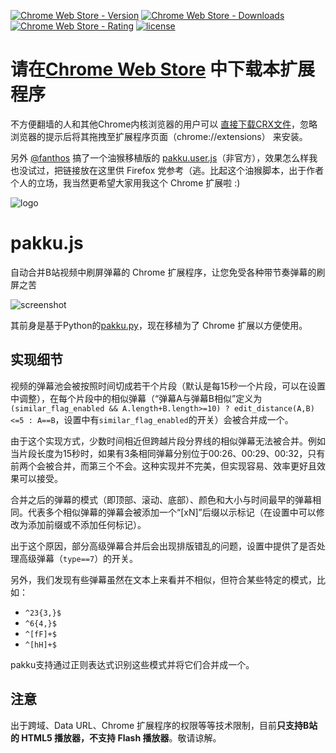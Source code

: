 [![Chrome Web Store - Version](https://img.shields.io/chrome-web-store/v/jklfcpboamajpiikgkbjcnnnnooefbhh.svg)](https://chrome.google.com/webstore/detail/pakku/jklfcpboamajpiikgkbjcnnnnooefbhh)
[![Chrome Web Store - Downloads](https://img.shields.io/chrome-web-store/d/jklfcpboamajpiikgkbjcnnnnooefbhh.svg)](https://chrome.google.com/webstore/detail/pakku/jklfcpboamajpiikgkbjcnnnnooefbhh)
[![Chrome Web Store - Rating](https://img.shields.io/chrome-web-store/rating/jklfcpboamajpiikgkbjcnnnnooefbhh.svg)](https://chrome.google.com/webstore/detail/pakku/jklfcpboamajpiikgkbjcnnnnooefbhh)
[![license](https://img.shields.io/github/license/xmcp/pakku.js.svg)](https://opensource.org/licenses/GPL-3.0/)

# 请在[Chrome Web Store](https://chrome.google.com/webstore/detail/pakku/jklfcpboamajpiikgkbjcnnnnooefbhh) 中下载本扩展程序

不方便翻墙的人和其他Chrome内核浏览器的用户可以 [直接下载CRX文件](http://s.xmcp.ml/pakkujs/latest.crx)，忽略浏览器的提示后将其拖拽至扩展程序页面（chrome://extensions） 来安装。

另外 [@fanthos](https://github.com/fanthos) 搞了一个油猴移植版的 [pakku.user.js](https://github.com/fanthos/pakku.user.js)（非官方），效果怎么样我也没试过，把链接放在这里供 Firefox 党参考（逃。比起这个油猴脚本，出于作者个人的立场，我当然更希望大家用我这个 Chrome 扩展啦 :)

![logo](https://cloud.githubusercontent.com/assets/6646473/17503651/20b41376-5e24-11e6-8829-6b8a0ccd47a9.png)
# pakku.js
自动合并B站视频中刷屏弹幕的 Chrome 扩展程序，让您免受各种带节奏弹幕的刷屏之苦

![screenshot](https://cloud.githubusercontent.com/assets/6646473/17503800/5cba26e8-5e25-11e6-87c1-04431ef58e17.png)

其前身是基于Python的[pakku.py](https://github.com/xmcp/pakku.py)，现在移植为了 Chrome 扩展以方便使用。

## 实现细节

视频的弹幕池会被按照时间切成若干个片段（默认是每15秒一个片段，可以在设置中调整），在每个片段中的相似弹幕（“弹幕A与弹幕B相似”定义为`(similar_flag_enabled && A.length+B.length>=10) ? edit_distance(A,B)<=5 : A==B`，设置中有`similar_flag_enabled`的开关）会被合并成一个。

由于这个实现方式，少数时间相近但跨越片段分界线的相似弹幕无法被合并。例如当片段长度为15秒时，如果有3条相同弹幕分别位于00:26、00:29、00:32，只有前两个会被合并，而第三个不会。这种实现并不完美，但实现容易、效率更好且效果可以接受。

合并之后的弹幕的模式（即顶部、滚动、底部）、颜色和大小与时间最早的弹幕相同。代表多个相似弹幕的弹幕会被添加一个“[xN]”后缀以示标记（在设置中可以修改为添加前缀或不添加任何标记）。

出于这个原因，部分高级弹幕合并后会出现排版错乱的问题，设置中提供了是否处理高级弹幕（`type==7`）的开关。

另外，我们发现有些弹幕虽然在文本上来看并不相似，但符合某些特定的模式，比如：

- `^23{3,}$`
- `^6{4,}$`
- `^[fF]+$`
- `^[hH]+$`

pakku支持通过正则表达式识别这些模式并将它们合并成一个。

## 注意

出于跨域、Data URL、Chrome 扩展程序的权限等等技术限制，目前**只支持B站的 HTML5 播放器，不支持 Flash 播放器**。敬请谅解。
